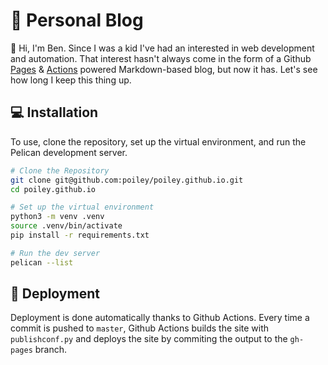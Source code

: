 # :page_facing_up: Personal Blog

:wave: Hi, I'm Ben. Since I was a kid I've had an interested in web development and automation. That interest hasn't 
always come in the form of a Github [Pages](https://pages.github.com/) & [Actions](https://github.com/features/actions) 
powered Markdown-based blog, but now it has. Let's see how long I keep this thing up.

## :computer: Installation

To use, clone the repository, set up the virtual environment, and run the Pelican development server.

```bash
# Clone the Repository
git clone git@github.com:poiley/poiley.github.io.git
cd poiley.github.io

# Set up the virtual environment
python3 -m venv .venv
source .venv/bin/activate
pip install -r requirements.txt

# Run the dev server
pelican --list
```
    
## :iphone: Deployment

Deployment is done automatically thanks to Github Actions. Every time a commit is pushed to `master`, Github
Actions builds the site with `publishconf.py` and deploys the site by commiting the output to the `gh-pages` branch.

  